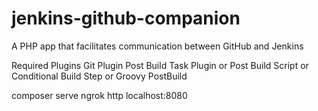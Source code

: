 # jenkins-github-companion
A PHP app that facilitates communication between GitHub and Jenkins

Required Plugins
Git Plugin
Post Build Task Plugin or Post Build Script or Conditional Build Step or Groovy PostBuild


composer serve
ngrok http localhost:8080
